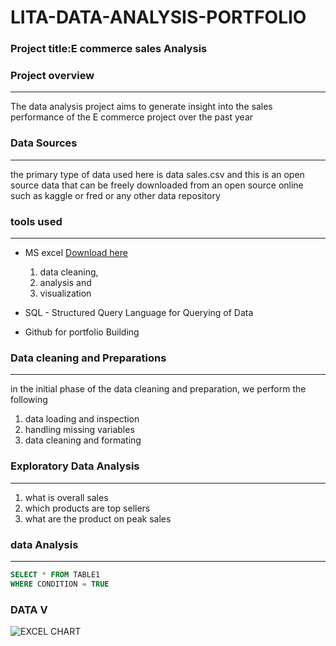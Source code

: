 # LITA-DATA-ANALYSIS-PORTFOLIO
### Project title:E commerce sales Analysis
### Project overview
---
The data analysis project aims to generate insight into the sales performance of the E commerce project over
the past year

### Data Sources
---
the primary type of data used here is data sales.csv and this is an open source data that can be freely downloaded from
an open source online such as kaggle or fred or any other data repository

### tools used
---
- MS excel [Download here](https://www.microsoft.com)
  1. data cleaning,
  2. analysis and
  3. visualization
     
- SQL - Structured Query Language for Querying of Data
- Github for portfolio Building

### Data cleaning and Preparations
---
in the initial phase of the data cleaning and preparation, we perform the following
1. data loading and inspection
2. handling missing variables
3. data cleaning and formating

 ### Exploratory Data Analysis
 ---
 1. what is overall sales
 2. which products are top sellers
 3. what are the product on peak sales

### data Analysis
---

```SQL
SELECT * FROM TABLE1
WHERE CONDITION = TRUE
```

### DATA V
![EXCEL CHART](https://github.com/user-attachments/assets/af2950ae-7bb6-4392-b968-3b828525497b)


  

